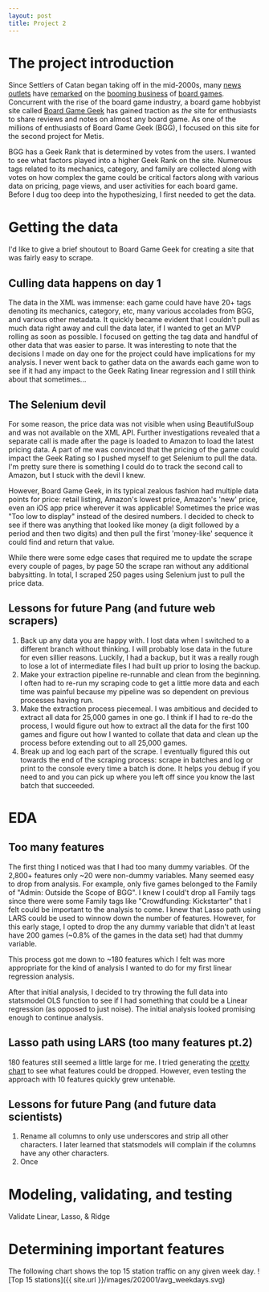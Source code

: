 ```yaml
---
layout: post
title: Project 2
---
```


# The project introduction
Since Settlers of Catan began taking off in the mid-2000s, many 
[news outlets](https://www.wired.com/2013/10/board-game-renaissance/) 
have [remarked](https://www.usatoday.com/story/life/2017/07/31/bored-digital-games-join-board-game-renaissance/476986001/) 
on the [booming business](https://www.newstatesman.com/culture/games/2017/01/how-board-games-became-billion-dollar-business) 
of [board games](https://www.telegraph.co.uk/news/2019/08/31/gamers-increasingly-swapping-keyboards-dice-board-games-boom/).
Concurrent with the rise of the board game industry, a board game hobbyist site called [Board Game Geek](https://boardgamegeek.com/) has gained traction as _the_ site for enthusiasts to share reviews and notes on almost any board game. As one of the millions of enthusiasts of Board Game Geek (BGG), I focused on this site for the second project for Metis.

BGG has a Geek Rank that is determined by votes from the users. I wanted to see what factors played into a higher Geek Rank on the site. Numerous tags related to its mechanics, category, and family are collected along with votes on how complex the game could be critical factors along with various data on pricing, page views, and user activities for each board game. Before I dug too deep into the hypothesizing, I first needed to get the data.

# Getting the data
I'd like to give a brief shoutout to Board Game Geek for creating a site that was fairly easy to scrape.

## Culling data happens on day 1
The data in the XML was immense: each game could have have 20+ tags denoting its mechanics, category, etc, many various accolades from BGG, and various other metadata. It quickly became evident that I couldn't pull as much data right away and cull the data later, if I wanted to get an MVP rolling as soon as possible. I focused on getting the tag data and handful of other data that was easier to parse.
It was interesting to note that the decisions I made on day one for the project could have implications for my analysis. I never went back to gather data on the awards each game won to see if it had any impact to the Geek Rating linear regression and I still think about that sometimes...

## The Selenium devil
For some reason, the price data was not visible when using BeautifulSoup and was not available on the XML API. Further investigations revealed that a separate call is made after the page is loaded to Amazon to load the latest pricing data. A part of me was convinced that the pricing of the game could impact the Geek Rating so I pushed myself to get Selenium to pull the data. I'm pretty sure there is something I could do to track the second call to Amazon, but I stuck with the devil I knew.

However, Board Game Geek, in its typical zealous fashion had multiple data points for price: retail listing, Amazon's lowest price, Amazon's 'new' price, even an iOS app price wherever it was applicable! Sometimes the price was "Too low to display" instead of the desired numbers. I decided to check to see if there was anything that looked like money (a digit followed by a period and then two digits) and then pull the first 'money-like' sequence it could find and return that value. 

While there were some edge cases that required me to update the scrape every couple of pages, by page 50 the scrape ran without any additional babysitting. In total, I scraped 250 pages using Selenium just to pull the price data.

## Lessons for future Pang (and future web scrapers)
1. Back up any data you are happy with. I lost data when I switched to a different branch without thinking. I will probably lose data in the future for even sillier reasons. Luckily, I had a backup, but it was a really rough to lose a lot of intermediate files I had built up prior to losing the backup.
2. Make your extraction pipeline re-runnable and clean from the beginning. I often had to re-run my scraping code to get a little more data and each time was painful because my pipeline was so dependent on previous processes having run. 
3. Make the extraction process piecemeal. I was ambitious and decided to extract all data for 25,000 games in one go. I think if I had to re-do the process, I would figure out how to extract all the data for the first 100 games and figure out how I wanted to collate that data and clean up the process before extending out to all 25,000 games.
4. Break up and log each part of the scrape. I eventually figured this out towards the end of the scraping process: scrape in batches and log or print to the console every time a batch is done. It helps you debug if you need to and you can pick up where you left off since you know the last batch that succeeded.

# EDA
## Too many features
The first thing I noticed was that I had too many dummy variables. Of the 2,800+ features only ~20 were non-dummy variables. Many seemed easy to drop from analysis. For example, only five games belonged to the Family of "Admin: Outside the Scope of BGG". I knew I could't drop all Family tags since there were some Family tags like "Crowdfunding: Kickstarter" that I felt could be important to the analysis to come. I knew that Lasso path using LARS could be used to winnow down the number of features. However, for this early stage, I opted to drop the any dummy variable that didn't at least have 200 games (~0.8% of the games in the data set) had that dummy variable.

This process got me down to ~180 features which I felt was more appropriate for the kind of analysis I wanted to do for my first linear regression analysis.

After that initial analysis, I decided to try throwing the full data into statsmodel OLS function to see if I had something that could be a Linear regression (as opposed to just noise). The initial analysis looked promising enough to continue analysis. 

## Lasso path using LARS (too many features pt.2)
180 features still seemed a little large for me. I tried generating the [pretty chart](https://scikit-learn.org/stable/auto_examples/linear_model/plot_lasso_lars.html) to see what features could be dropped. However, even testing the approach with 10 features quickly grew untenable. 

## Lessons for future Pang (and future data scientists)
1. Rename all columns to only use underscores and strip all other characters. I later learned that statsmodels will complain if the columns have any other characters.
2. Once




# Modeling, validating, and testing
Validate Linear, Lasso, & Ridge

# Determining important features

The following chart shows the top 15 station traffic on any given week day.
![Top 15 stations]({{ site.url }}/images/202001/avg_weekdays.svg)

